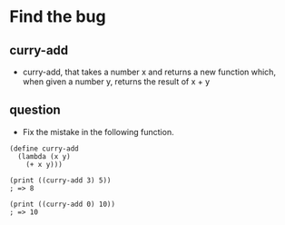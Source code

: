 # Find the bug
## curry-add
- curry-add, that takes a number x and returns a new function which, when given a number y, returns the result of x + y

## question
- Fix the mistake in the following function.

```
(define curry-add
  (lambda (x y)
    (+ x y)))

(print ((curry-add 3) 5))
; => 8

(print ((curry-add 0) 10))
; => 10
```